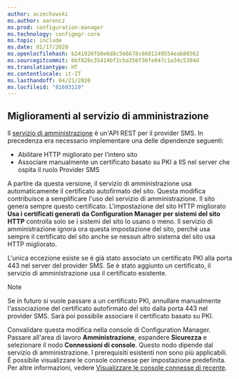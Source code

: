 ```yaml
---
author: aczechowski
ms.author: aaroncz
ms.prod: configuration-manager
ms.technology: configmgr-core
ms.topic: include
ms.date: 01/17/2020
ms.openlocfilehash: b241926fb0e6d8c566678c6601249554eab86562
ms.sourcegitcommit: bbf820c35414bf2cba356f30fe047c1a34c5384d
ms.translationtype: HT
ms.contentlocale: it-IT
ms.lasthandoff: 04/21/2020
ms.locfileid: "81693119"
---
```

## <a name="improvements-to-administration-service"></a><a name="bkmk_rest"></a> Miglioramenti al servizio di amministrazione

<!--5728365-->

Il [servizio di amministrazione](../../../../plan-design/hierarchy/plan-for-the-sms-provider.md#bkmk_admin-service) è un'API REST per il provider SMS. In precedenza era necessario implementare una delle dipendenze seguenti:

- Abilitare HTTP migliorato per l'intero sito
- Associare manualmente un certificato basato su PKI a IIS nel server che ospita il ruolo Provider SMS

A partire da questa versione, il servizio di amministrazione usa automaticamente il certificato autofirmato del sito. Questa modifica contribuisce a semplificare l'uso del servizio di amministrazione. Il sito genera sempre questo certificato. L'impostazione del sito HTTP migliorato **Usa i certificati generati da Configuration Manager per sistemi del sito HTTP** controlla solo se i sistemi del sito lo usano o meno. Il servizio di amministrazione ignora ora questa impostazione del sito, perché usa sempre il certificato del sito anche se nessun altro sistema del sito usa HTTP migliorato.

L'unica eccezione esiste se è già stato associato un certificato PKI alla porta 443 nel server del provider SMS. Se è stato aggiunto un certificato, il servizio di amministrazione usa il certificato esistente.

> [!NOTE]
> Se in futuro si vuole passare a un certificato PKI, annullare manualmente l'associazione del certificato autofirmato del sito dalla porta 443 nel provider SMS. Sarà poi possibile associare il certificato basato su PKI.

Convalidare questa modifica nella console di Configuration Manager. Passare all'area di lavoro **Amministrazione**, espandere **Sicurezza** e selezionare il nodo **Connessioni di console**. Questo nodo dipende dal servizio di amministrazione. I prerequisiti esistenti non sono più applicabili. È possibile visualizzare le console connesse per impostazione predefinita. Per altre informazioni, vedere [Visualizzare le console connesse di recente](../../../../servers/manage/admin-console.md#bkmk_viewconnected).
